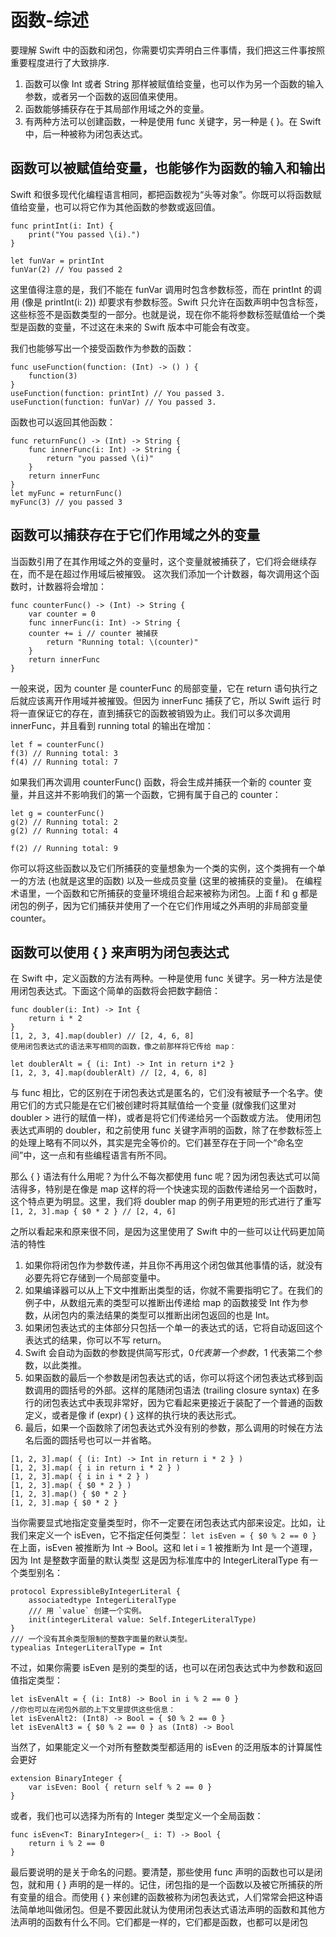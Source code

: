 # 函数-综述

要理解 Swift 中的函数和闭包，你需要切实弄明白三件事情，我们把这三件事按照重要程度进行了大致排序. 
1. 函数可以像 Int 或者 String 那样被赋值给变量，也可以作为另一个函数的输入参数，或者另一个函数的返回值来使用。
2. 函数能够捕获存在于其局部作用域之外的变量。
3. 有两种方法可以创建函数，一种是使用 func 关键字，另一种是 { }。在 Swift 中，后一种被称为闭包表达式。


## 函数可以被赋值给变量，也能够作为函数的输入和输出

Swift 和很多现代化编程语言相同，都把函数视为“头等对象”。你既可以将函数赋值给变量，也可以将它作为其他函数的参数或返回值。
```
func printInt(i: Int) {
	print("You passed \(i).")
}

let funVar = printInt
funVar(2) // You passed 2
```
这里值得注意的是，我们不能在 funVar 调用时包含参数标签，而在 printInt 的调用 (像是 printInt(i: 2)) 却要求有参数标签。Swift 只允许在函数声明中包含标签，这些标签不是函数类型的一部分。也就是说，现在你不能将参数标签赋值给一个类型是函数的变量，不过这在未来的 Swift 版本中可能会有改变。

我们也能够写出一个接受函数作为参数的函数：
```
func useFunction(function: (Int) -> () ) {
	function(3)
}
useFunction(function: printInt) // You passed 3.
useFunction(function: funVar) // You passed 3.
```

函数也可以返回其他函数：
```
func returnFunc() -> (Int) -> String {
	func innerFunc(i: Int) -> String {
		return "you passed \(i)"
	}
	return innerFunc
}
let myFunc = returnFunc()
myFunc(3) // you passed 3
```


## 函数可以捕获存在于它们作用域之外的变量

当函数引用了在其作用域之外的变量时，这个变量就被捕获了，它们将会继续存在，而不是在超过作用域后被摧毁。
这次我们添加一个计数器，每次调用这个函数时，计数器将会增加：
```
func counterFunc() -> (Int) -> String {
	var counter = 0
	func innerFunc(i: Int) -> String {
	counter += i // counter 被捕获
		return "Running total: \(counter)"
	}
	return innerFunc
}
```
一般来说，因为 counter 是 counterFunc 的局部变量，它在 return 语句执行之后就应该离开作用域并被摧毁。但因为 innerFunc 捕获了它，所以 Swift 运行
时将一直保证它的存在，直到捕获它的函数被销毁为止。我们可以多次调用 innerFunc，并且看到 running total 的输出在增加：
```
let f = counterFunc()
f(3) // Running total: 3
f(4) // Running total: 7
```
如果我们再次调用 counterFunc() 函数，将会生成并捕获一个新的 counter 变量，并且这并不影响我们的第一个函数，它拥有属于自己的 counter：
```
let g = counterFunc()
g(2) // Running total: 2
g(2) // Running total: 4

f(2) // Running total: 9
```
你可以将这些函数以及它们所捕获的变量想象为一个类的实例，这个类拥有一个单一的方法 (也就是这里的函数) 以及一些成员变量 (这里的被捕获的变量)。
在编程术语里，一个函数和它所捕获的变量环境组合起来被称为闭包。上面 f 和 g 都是闭包的例子，因为它们捕获并使用了一个在它们作用域之外声明的非局部变量 counter。


## 函数可以使用 { } 来声明为闭包表达式

在 Swift 中，定义函数的方法有两种。一种是使用 func 关键字。另一种方法是使用闭包表达式。下面这个简单的函数将会把数字翻倍：
```
func doubler(i: Int) -> Int {
	return i * 2
}
[1, 2, 3, 4].map(doubler) // [2, 4, 6, 8]
使用闭包表达式的语法来写相同的函数，像之前那样将它传给 map：

let doublerAlt = { (i: Int) -> Int in return i*2 }
[1, 2, 3, 4].map(doublerAlt) // [2, 4, 6, 8]

```
与 func 相比，它的区别在于闭包表达式是匿名的，它们没有被赋予一个名字。使用它们的方式只能是在它们被创建时将其赋值给一个变量 (就像我们这里对 doubler > 进行的赋值一样)，或者是将它们传递给另一个函数或方法。
使用闭包表达式声明的 doubler，和之前使用 func 关键字声明的函数，除了在参数标签上的处理上略有不同以外，其实是完全等价的。它们甚至存在于同一个“命名空间”中，这一点和有些编程语言有所不同。

那么 { } 语法有什么用呢？为什么不每次都使用 func 呢？因为闭包表达式可以简洁得多，特别是在像是 map 这样的将一个快速实现的函数传递给另一个函数时，这个特点更为明显。这里，我们将 doubler map 的例子用更短的形式进行了重写
`[1, 2, 3].map { $0 * 2 } // [2, 4, 6] `

之所以看起来和原来很不同，是因为这里使用了 Swift 中的一些可以让代码更加简洁的特性

1. 如果你将闭包作为参数传递，并且你不再用这个闭包做其他事情的话，就没有必要先将它存储到一个局部变量中。
2. 如果编译器可以从上下文中推断出类型的话，你就不需要指明它了。在我们的例子中，从数组元素的类型可以推断出传递给 map 的函数接受 Int 作为参数，从闭包内的乘法结果的类型可以推断出闭包返回的也是 Int。
3. 如果闭包表达式的主体部分只包括一个单一的表达式的话，它将自动返回这个表达式的结果，你可以不写 return。
4. Swift 会自动为函数的参数提供简写形式，$0 代表第一个参数，$1 代表第二个参数，以此类推。
5. 如果函数的最后一个参数是闭包表达式的话，你可以将这个闭包表达式移到函数调用的圆括号的外部。这样的尾随闭包语法 (trailing closure syntax) 在多行的闭包表达式中表现非常好，因为它看起来更接近于装配了一个普通的函数定义，或者是像 if (expr) { } 这样的执行块的表达形式。
6. 最后，如果一个函数除了闭包表达式外没有别的参数，那么调用的时候在方法名后面的圆括号也可以一并省略。

```
[1, 2, 3].map( { (i: Int) -> Int in return i * 2 } )
[1, 2, 3].map( { i in return i * 2 } )
[1, 2, 3].map( { i in i * 2 } )
[1, 2, 3].map( { $0 * 2 } )
[1, 2, 3].map() { $0 * 2 }
[1, 2, 3].map { $0 * 2 }
```

当你需要显式地指定变量类型时，你不一定要在闭包表达式内部来设定。比如，让我们来定义一个 isEven，它不指定任何类型：
`let isEven = { $0 % 2 == 0 }`
在上面，isEven 被推断为 Int -> Bool。这和 let i = 1 被推断为 Int 是一个道理，因为 Int 是整数字面量的默认类型
这是因为标准库中的 IntegerLiteralType 有一个类型别名：
```
protocol ExpressibleByIntegerLiteral {
	associatedtype IntegerLiteralType
	/// 用 `value` 创建一个实例。
	init(integerLiteral value: Self.IntegerLiteralType)
}
/// 一个没有其余类型限制的整数字面量的默认类型。
typealias IntegerLiteralType = Int
```
不过，如果你需要 isEven 是别的类型的话，也可以在闭包表达式中为参数和返回值指定类型：
```
let isEvenAlt = { (i: Int8) -> Bool in i % 2 == 0 }
//你也可以在闭包外部的上下文里提供这些信息：
let isEvenAlt2: (Int8) -> Bool = { $0 % 2 == 0 }
let isEvenAlt3 = { $0 % 2 == 0 } as (Int8) -> Bool
```

当然了，如果能定义一个对所有整数类型都适用的 isEven 的泛用版本的计算属性会更好 
```
extension BinaryInteger {
	var isEven: Bool { return self % 2 == 0 }
}
```
或者，我们也可以选择为所有的 Integer 类型定义一个全局函数：
```
func isEven<T: BinaryInteger>(_ i: T) -> Bool {
	return i % 2 == 0
}
```
最后要说明的是关于命名的问题。要清楚，那些使用 func 声明的函数也可以是闭包，就和用 { } 声明的是一样的。记住，闭包指的是一个函数以及被它所捕获的所有变量的组合。而使用 { } 来创建的函数被称为闭包表达式，人们常常会把这种语法简单地叫做闭包。但是不要因此就认为使用闭包表达式语法声明的函数和其他方法声明的函数有什么不同。它们都是一样的，它们都是函数，也都可以是闭包




























